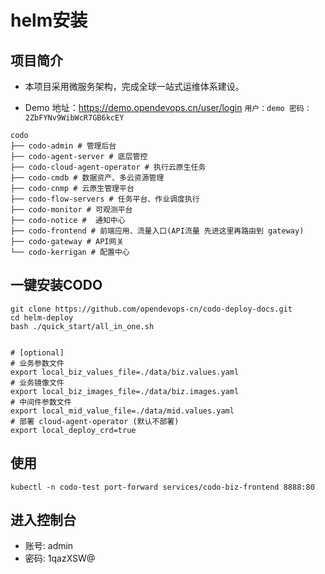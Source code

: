 # helm安装

## 项目简介

- 本项目采用微服务架构，完成全球一站式运维体系建设。

- Demo 地址：https://demo.opendevops.cn/user/login  `用户：demo 密码：2ZbFYNv9WibWcR7GB6kcEY`

```text
codo
├── codo-admin # 管理后台
├── codo-agent-server # 底层管控
├── codo-cloud-agent-operator # 执行云原生任务
├── codo-cmdb # 数据资产、多云资源管理
├── codo-cnmp # 云原生管理平台
├── codo-flow-servers # 任务平台、作业调度执行
├── codo-monitor # 可观测平台
├── codo-notice #  通知中心
├── codo-frontend # 前端应用、流量入口(API流量 先进这里再路由到 gateway)
├── codo-gateway # API网关
└── codo-kerrigan # 配置中心
```

## 一键安装CODO

```shell
git clone https://github.com/opendevops-cn/codo-deploy-docs.git
cd helm-deploy
bash ./quick_start/all_in_one.sh


# [optional]
# 业务参数文件
export local_biz_values_file=./data/biz.values.yaml
# 业务镜像文件
export local_biz_images_file=./data/biz.images.yaml
# 中间件参数文件
export local_mid_value_file=./data/mid.values.yaml
# 部署 cloud-agent-operator (默认不部署)
export local_deploy_crd=true
```

## 使用
```shell
kubectl -n codo-test port-forward services/codo-biz-frontend 8888:80
```

## 进入控制台
- 账号: admin
- 密码: 1qazXSW@